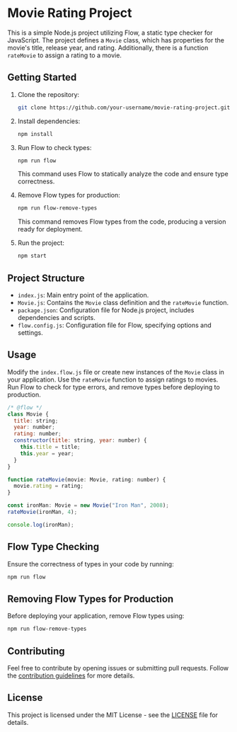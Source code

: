 # Movie Rating Project 

This is a simple Node.js project utilizing Flow, a static type checker for JavaScript. The project defines a `Movie` class, which has properties for the movie's title, release year, and rating. Additionally, there is a function `rateMovie` to assign a rating to a movie.

## Getting Started

1. Clone the repository:

   ```bash
   git clone https://github.com/your-username/movie-rating-project.git
   ```

2. Install dependencies:

   ```bash
   npm install
   ```

3. Run Flow to check types:

   ```bash
   npm run flow
   ```

   This command uses Flow to statically analyze the code and ensure type correctness.

4. Remove Flow types for production:

   ```bash
   npm run flow-remove-types
   ```

   This command removes Flow types from the code, producing a version ready for deployment.

5. Run the project:

   ```bash
   npm start
   ```

## Project Structure

- `index.js`: Main entry point of the application.
- `Movie.js`: Contains the `Movie` class definition and the `rateMovie` function.
- `package.json`: Configuration file for Node.js project, includes dependencies and scripts.
- `flow.config.js`: Configuration file for Flow, specifying options and settings.

## Usage

Modify the `index.flow.js` file or create new instances of the `Movie` class in your application. Use the `rateMovie` function to assign ratings to movies. Run Flow to check for type errors, and remove types before deploying to production.

```javascript
/* @flow */
class Movie {
  title: string;
  year: number;
  rating: number;
  constructor(title: string, year: number) {
    this.title = title;
    this.year = year;
  }
}

function rateMovie(movie: Movie, rating: number) {
  movie.rating = rating;
}

const ironMan: Movie = new Movie("Iron Man", 2008);
rateMovie(ironMan, 4);

console.log(ironMan);
```

## Flow Type Checking

Ensure the correctness of types in your code by running:

```bash
npm run flow
```

## Removing Flow Types for Production

Before deploying your application, remove Flow types using:

```bash
npm run flow-remove-types
```

## Contributing

Feel free to contribute by opening issues or submitting pull requests. Follow the [contribution guidelines](CONTRIBUTING.md) for more details.

## License

This project is licensed under the MIT License - see the [LICENSE](LICENSE) file for details.